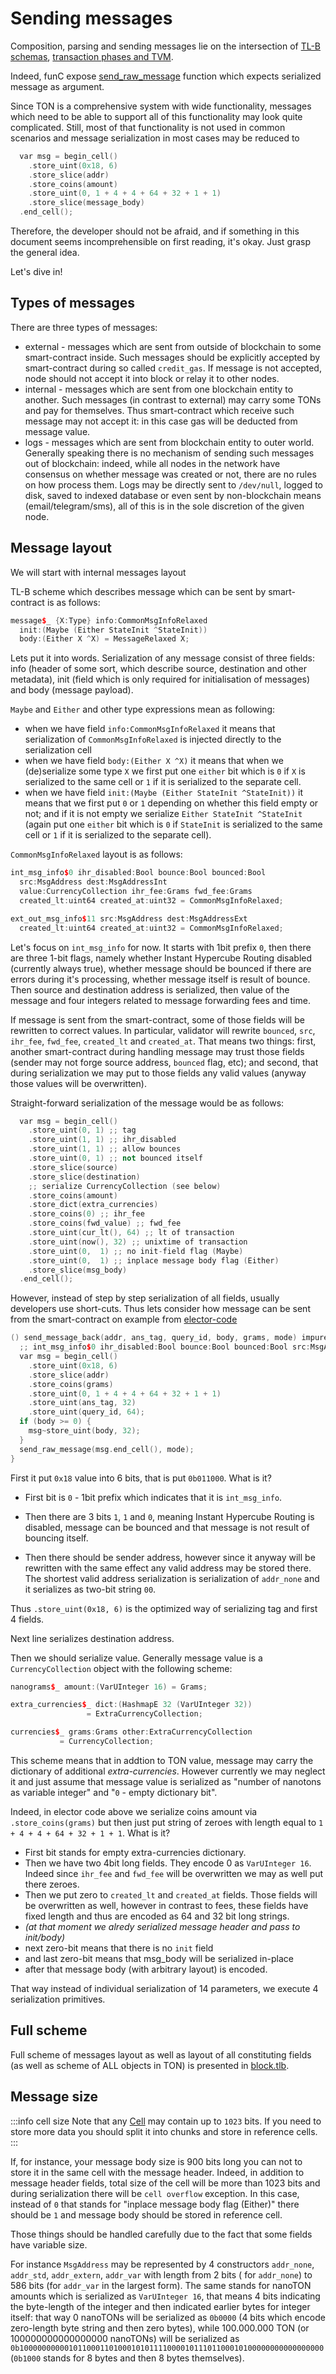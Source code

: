 # Sending messages

Composition, parsing and sending messages lie on the intersection of [TL-B schemas](/learn/overviews/TL-B), [transaction phases and TVM](/learn/tvm-instructions/tvm_overview.md).

Indeed, funC expose [send_raw_message](/develop/func/stdlib?id=send_raw_message) function which expects serialized message as argument.

Since TON is a comprehensive system with wide functionality, messages which need to be able to support all of this functionality may look quite complicated. Still, most of that functionality is not used in common scenarios and message serialization in most cases may be reduced to 
```cpp
  var msg = begin_cell()
    .store_uint(0x18, 6)
    .store_slice(addr)
    .store_coins(amount)
    .store_uint(0, 1 + 4 + 4 + 64 + 32 + 1 + 1)
    .store_slice(message_body)
  .end_cell();
```

Therefore, the developer should not be afraid, and if something in this document seems incomprehensible on first reading, it's okay. Just grasp the general idea.

Let's dive in!

## Types of messages
There are three types of messages:
 * external - messages which are sent from outside of blockchain to some smart-contract inside. Such messages should be explicitly accepted by smart-contract during so called `credit_gas`. If message is not accepted, node should not accept it into block or relay it to other nodes.
 * internal - messages which are sent from one blockchain entity to another. Such messages (in contrast to external) may carry some TONs and pay for themselves. Thus smart-contract which receive such message may not accept it: in this case gas will be deducted from message value.
 * logs - messages which are sent from blockchain entity to outer world. Generally speaking there is no mechanism of sending such messages out of blockchain: indeed, while all nodes in the network have consensus on whether message was created or not, there are no rules on how process them. Logs may be directly sent to `/dev/null`, logged to disk, saved to indexed database or even sent by non-blockchain means (email/telegram/sms), all of this is in the sole discretion of the given node.

## Message layout

We will start with internal messages layout

TL-B scheme which describes message which can be sent by smart-contract is as follows:
```cpp
message$_ {X:Type} info:CommonMsgInfoRelaxed 
  init:(Maybe (Either StateInit ^StateInit))
  body:(Either X ^X) = MessageRelaxed X;
```

Lets put it into words. Serialization of any message consist of three fields: info (header of some sort, which describe source, destination and other metadata), init (field which is only required for initialisation of messages) and body (message payload).

`Maybe` and `Either` and other type expressions mean as following: 
* when we have field `info:CommonMsgInfoRelaxed` it means that serialization of `CommonMsgInfoRelaxed` is injected directly to the serialization cell
* when we have field `body:(Either X ^X)` it means that when we (de)serialize some type `X` we first put one `either` bit which is `0` if `X` is serialized to the same cell or `1` if it is serialized to the separate cell.
* when we have field `init:(Maybe (Either StateInit ^StateInit))` it means that we first put `0` or `1` depending on whether this field empty or not; and if it is not empty we serialize `Either StateInit ^StateInit` (again put one `either` bit which is `0` if `StateInit` is serialized to the same cell or `1` if it is serialized to the separate cell).

`CommonMsgInfoRelaxed` layout is as follows: 

```cpp
int_msg_info$0 ihr_disabled:Bool bounce:Bool bounced:Bool
  src:MsgAddress dest:MsgAddressInt 
  value:CurrencyCollection ihr_fee:Grams fwd_fee:Grams
  created_lt:uint64 created_at:uint32 = CommonMsgInfoRelaxed;

ext_out_msg_info$11 src:MsgAddress dest:MsgAddressExt
  created_lt:uint64 created_at:uint32 = CommonMsgInfoRelaxed;
```

Let's focus on `int_msg_info` for now.
It starts with 1bit prefix `0`, then there are three 1-bit flags, namely whether Instant Hypercube Routing disabled (currently always true), whether message should be bounced if there are errors during it's processing, whether message itself is result of bounce. Then source and destination address is serialized, then value of the message and four integers related to message forwarding fees and time.

If message is sent from the smart-contract, some of those fields will be rewritten to correct values. In particular, validator will rewrite `bounced`, `src`, `ihr_fee`, `fwd_fee`, `created_lt` and `created_at`. That means two things: first, another smart-contract during handling message may trust those fields (sender may not forge source address, `bounced` flag, etc); and second, that during serialization we may put to those fields any valid values (anyway those values will be overwritten).


Straight-forward serialization of the message would be as follows:
```cpp
  var msg = begin_cell()
    .store_uint(0, 1) ;; tag
    .store_uint(1, 1) ;; ihr_disabled
    .store_uint(1, 1) ;; allow bounces
    .store_uint(0, 1) ;; not bounced itself
    .store_slice(source)
    .store_slice(destination)
    ;; serialize CurrencyCollection (see below)
    .store_coins(amount)
    .store_dict(extra_currencies)
    .store_coins(0) ;; ihr_fee
    .store_coins(fwd_value) ;; fwd_fee 
    .store_uint(cur_lt(), 64) ;; lt of transaction
    .store_uint(now(), 32) ;; unixtime of transaction
    .store_uint(0,  1) ;; no init-field flag (Maybe)
    .store_uint(0,  1) ;; inplace message body flag (Either)
    .store_slice(msg_body)
  .end_cell();
```

However, instead of step by step serialization of all fields, usually developers use short-cuts. Thus lets consider how message can be sent from the smart-contract on example from [elector-code](https://github.com/ton-blockchain/ton/blob/master/crypto/smartcont/elector-code.fc#L153)
```cpp
() send_message_back(addr, ans_tag, query_id, body, grams, mode) impure inline_ref {
  ;; int_msg_info$0 ihr_disabled:Bool bounce:Bool bounced:Bool src:MsgAddress -> 011000
  var msg = begin_cell()
    .store_uint(0x18, 6)
    .store_slice(addr)
    .store_coins(grams)
    .store_uint(0, 1 + 4 + 4 + 64 + 32 + 1 + 1)
    .store_uint(ans_tag, 32)
    .store_uint(query_id, 64);
  if (body >= 0) {
    msg~store_uint(body, 32);
  }
  send_raw_message(msg.end_cell(), mode);
}
```

First it put `0x18` value into 6 bits, that is put `0b011000`. What is it? 

* First bit is `0` -  1bit prefix which indicates that it is `int_msg_info`. 

* Then there are 3 bits `1`, `1` and `0`, meaning Instant Hypercube Routing is disabled, message can be bounced and that message is not result of bouncing itself. 
* Then there should be sender address, however since it anyway will be rewritten with the same effect any valid address may be stored there. The shortest valid address serialization is serialization of `addr_none` and it serializes as two-bit string `00`.

Thus `.store_uint(0x18, 6)` is the optimized way of serializing tag and first 4 fields.

Next line serializes destination address.

Then we should serialize value. Generally message value is a `CurrencyCollection` object with the following scheme:
```cpp
nanograms$_ amount:(VarUInteger 16) = Grams;

extra_currencies$_ dict:(HashmapE 32 (VarUInteger 32)) 
                 = ExtraCurrencyCollection;

currencies$_ grams:Grams other:ExtraCurrencyCollection 
           = CurrencyCollection;
```

This scheme means that in addtion to TON value, message may carry the dictionary of additional _extra-currencies_. However currently we may neglect it and just assume that message value is serialized as "number of nanotons as variable integer" and "`0` - empty dictionary bit".

Indeed, in elector code above we serialize coins amount via `.store_coins(grams)` but then just put string of zeroes with length equal to `1 + 4 + 4 + 64 + 32 + 1 + 1`. What is it? 
* First bit stands for empty extra-currencies dictionary.
* Then we have two 4bit long fields. They encode 0 as `VarUInteger 16`. Indeed since `ihr_fee` and `fwd_fee` will be overwritten  we may as well put there zeroes.
* Then we put zero to `created_lt` and `created_at` fields. Those fields will be overwritten as well, however in contrast to fees, these fields have fixed length and thus are encoded as 64 and 32 bit long strings.
* _(at that moment we alredy serialized message header and pass to init/body)_
* next zero-bit means that there is no `init` field
* and last zero-bit means that msg_body will be serialized in-place
* after that message body (with arbitrary layout) is encoded.

That way instead of individual serialization of 14 parameters, we execute 4 serialization primitives.

## Full scheme
Full scheme of messages layout as well as layout of all constituting fields (as well as scheme of ALL objects in TON) is presented in [block.tlb](https://github.com/ton-blockchain/ton/blob/master/crypto/block/block.tlb).

## Message size

:::info cell size
Note that any [Cell](/learn/overviews/Cells) may contain up to `1023` bits. If you need to store more data you should split it into chunks and store in reference cells.
:::

If, for instance, your message body size is 900 bits long you can not to store it in the same cell with the message header.
Indeed, in addition to message header fields, total size of the cell will be more than 1023 bits and during serialization there will be `cell overflow` exception. In this case, instead of `0` that stands for "inplace message body flag (Either)" there should be `1` and message body should be stored in reference cell.

Those things should be handled carefully due to the fact that some fields have variable size.

For instance `MsgAddress` may be represented by 4 constructors `addr_none`, `addr_std`, `addr_extern`, `addr_var` with length from 2 bits ( for `addr_none`) to 586 bits (for `addr_var` in the largest form). The same stands for nanoTON amounts which is serialized as `VarUInteger 16`, that means 4 bits indicating the byte-length of the integer and then indicated earlier bytes for integer itself: that way 0 nanoTONs will be serialized as `0b0000` (4 bits which encode zero-length byte string and then zero bytes), while 100.000.000 TON (or 100000000000000000 nanoTONs) will be serialized as `0b10000000000101100011010001010111100001011101100010100000000000000000` (`0b1000` stands for 8 bytes and then 8 bytes themselves).
